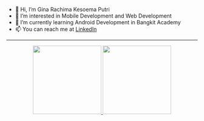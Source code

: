 - 👋 Hi, I’m Gina Rachima Kesoema Putri
- 👀 I’m interested in Mobile Development and Web Development
- 🌱 I’m currently learning Android Development in Bangkit Academy
- 📫 You can reach me at <a href="www.linkedin.com/in/ginarachimakesoemaputri" target="_blank">LinkedIn</a>

---

<p align="center">
<a href="https://github.com/ginarachimakesoemaputri">
<img height="180em" src="https://github-readme-stats-eight-theta.vercel.app/api/top-langs/?username=ginarachimakesoemaputri&layout=compact&langs_count=8&theme=nord"/>
<img height="180em" src="https://github-readme-stats-eight-theta.vercel.app/api?username=ginarachimakesoemaputri&show_icons=true&theme=nord&include_all_commits=true&count_private=true"/>
</a>
</p>

<!---
ginarachimakesoemaputri/ginarachimakesoemaputri is a ✨ special ✨ repository because its `README.md` (this file) appears on your GitHub profile.
You can click the Preview link to take a look at your changes.
--->
